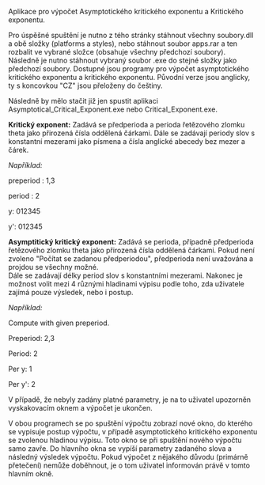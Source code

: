 Aplikace pro výpočet Asymptotického kritického exponentu a Kritického exponentu.

Pro úspěšné spuštění je nutno z tého stránky stáhnout všechny soubory.dll a obě složky (platforms a styles), nebo stáhnout soubor apps.rar a ten rozbalit ve vybrané složce (obsahuje všechny předchozí soubory).
Následně je nutno stáhnout vybraný soubor .exe do stejné složky jako předchozí soubory. Dostupné jsou programy pro výpočet asymptotického kritického exponentu a kritického exponentu. Původní verze jsou anglicky, ty s koncovkou "CZ" jsou přeloženy do češtiny.

Následně by mělo stačit již jen spustit aplikaci Asymptotical_Critical_Exponent.exe nebo Critical_Exponent.exe. 

**Kritický exponent:** 
Zadává se předperioda a perioda řetězového zlomku theta jako přirozená čísla oddělená čárkami. 
Dále se zadávají periody slov s konstantní mezerami jako písmena a čísla anglické abecedy bez mezer a čárek. 

_Například:_

preperiod : 1,3

period : 2

y: 012345

y': 012345

**Asymptitický kritický exponent:** 
Zadává se perioda, případně předperioda řetězového zlomku theta jako přirozená čísla oddělená čárkami. Pokud není zvoleno "Počítat se zadanou předperiodou", předperioda není uvažována a projdou se všechny možné.  
Dále se zadávají délky period slov s konstantními mezerami.
Nakonec je možnost volit mezi 4 různými hladinami výpisu podle toho, zda uživatele zajímá pouze výsledek, nebo i postup. 

_Například:_

Compute with given preperiod.

Preperiod: 2,3

Period: 2

Per y: 1

Per y': 2

V případě, že nebyly zadány platné parametry, je na to uživatel upozorněn vyskakovacím oknem a výpočet je ukončen. 

V obou programech se po spuštění výpočtu zobrazí nové okno, do kterého se vypisuje postup výpočtu, v případě asymptotického kritického exponentu se zvolenou hladinou výpisu. Toto okno se při spuštění nového výpočtu samo zavře.
Do hlavního okna se vypíší parametry zadaného slova a následný výsledek výpočtu. 
Pokud výpočet z nějakého důvodu (primárně přetečení) nemůže doběhnout, je o tom uživatel informován právě v tomto hlavním okně. 

